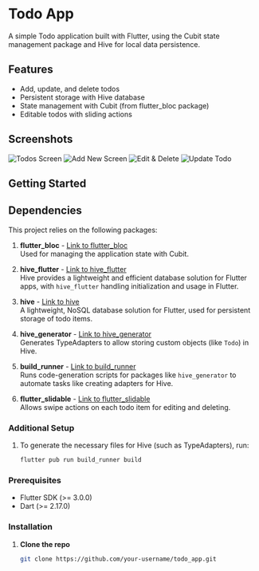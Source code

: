 # Todo App

A simple Todo application built with Flutter, using the Cubit state management package and Hive for local data persistence.

## Features

- Add, update, and delete todos
- Persistent storage with Hive database
- State management with Cubit (from flutter_bloc package)
- Editable todos with sliding actions

## Screenshots

![Todos Screen](assets/screenshots/image1.png)
![Add New Screen](assets/screenshots/image2.png)
![Edit & Delete](assets/screenshots/image3.png)
![Update Todo](assets/screenshots/image4.png)


## Getting Started

## Dependencies

This project relies on the following packages:

1. **flutter_bloc** - [Link to flutter_bloc](https://pub.dev/packages/flutter_bloc)  
   Used for managing the application state with Cubit.

2. **hive_flutter** - [Link to hive_flutter](https://pub.dev/packages/hive_flutter)  
   Hive provides a lightweight and efficient database solution for Flutter apps, with `hive_flutter` handling initialization and usage in Flutter.

3. **hive** - [Link to hive](https://pub.dev/packages/hive)  
   A lightweight, NoSQL database solution for Flutter, used for persistent storage of todo items.

4. **hive_generator** - [Link to hive_generator](https://pub.dev/packages/hive_generator)  
   Generates TypeAdapters to allow storing custom objects (like `Todo`) in Hive.

5. **build_runner** - [Link to build_runner](https://pub.dev/packages/build_runner)  
   Runs code-generation scripts for packages like `hive_generator` to automate tasks like creating adapters for Hive.

6. **flutter_slidable** - [Link to flutter_slidable](https://pub.dev/packages/flutter_slidable)  
   Allows swipe actions on each todo item for editing and deleting.

### Additional Setup

1. To generate the necessary files for Hive (such as TypeAdapters), run:
   ```bash
   flutter pub run build_runner build


### Prerequisites

- Flutter SDK (>= 3.0.0)
- Dart (>= 2.17.0)

### Installation

1. **Clone the repo**
   ```bash
   git clone https://github.com/your-username/todo_app.git

